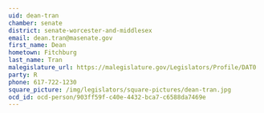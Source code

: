```yaml
---
uid: dean-tran
chamber: senate
district: senate-worcester-and-middlesex
email: dean.tran@masenate.gov
first_name: Dean
hometown: Fitchburg
last_name: Tran
malegislature_url: https://malegislature.gov/Legislators/Profile/DAT0
party: R
phone: 617-722-1230
square_picture: /img/legislators/square-pictures/dean-tran.jpg
ocd_id: ocd-person/903ff59f-c40e-4432-bca7-c6588da7469e
---
```

